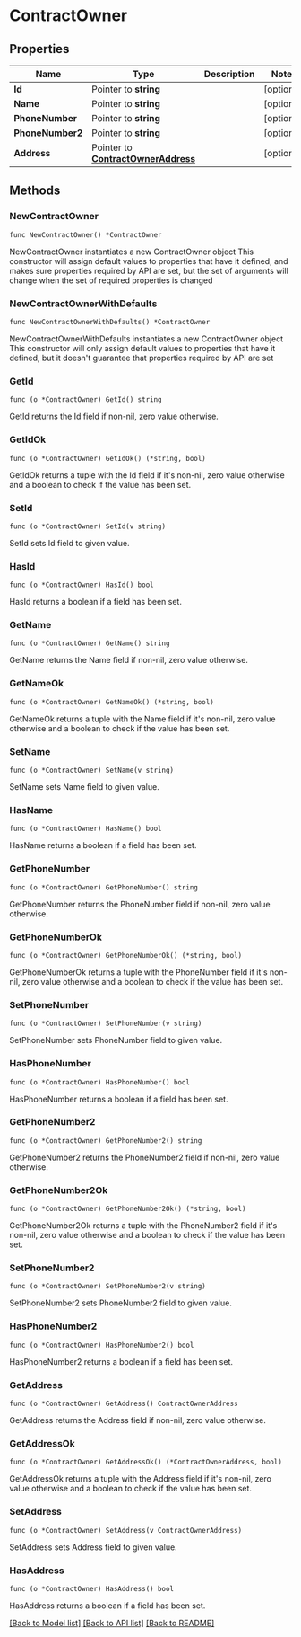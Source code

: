 # ContractOwner

## Properties

Name | Type | Description | Notes
------------ | ------------- | ------------- | -------------
**Id** | Pointer to **string** |  | [optional] 
**Name** | Pointer to **string** |  | [optional] 
**PhoneNumber** | Pointer to **string** |  | [optional] 
**PhoneNumber2** | Pointer to **string** |  | [optional] 
**Address** | Pointer to [**ContractOwnerAddress**](ContractOwnerAddress.md) |  | [optional] 

## Methods

### NewContractOwner

`func NewContractOwner() *ContractOwner`

NewContractOwner instantiates a new ContractOwner object
This constructor will assign default values to properties that have it defined,
and makes sure properties required by API are set, but the set of arguments
will change when the set of required properties is changed

### NewContractOwnerWithDefaults

`func NewContractOwnerWithDefaults() *ContractOwner`

NewContractOwnerWithDefaults instantiates a new ContractOwner object
This constructor will only assign default values to properties that have it defined,
but it doesn't guarantee that properties required by API are set

### GetId

`func (o *ContractOwner) GetId() string`

GetId returns the Id field if non-nil, zero value otherwise.

### GetIdOk

`func (o *ContractOwner) GetIdOk() (*string, bool)`

GetIdOk returns a tuple with the Id field if it's non-nil, zero value otherwise
and a boolean to check if the value has been set.

### SetId

`func (o *ContractOwner) SetId(v string)`

SetId sets Id field to given value.

### HasId

`func (o *ContractOwner) HasId() bool`

HasId returns a boolean if a field has been set.

### GetName

`func (o *ContractOwner) GetName() string`

GetName returns the Name field if non-nil, zero value otherwise.

### GetNameOk

`func (o *ContractOwner) GetNameOk() (*string, bool)`

GetNameOk returns a tuple with the Name field if it's non-nil, zero value otherwise
and a boolean to check if the value has been set.

### SetName

`func (o *ContractOwner) SetName(v string)`

SetName sets Name field to given value.

### HasName

`func (o *ContractOwner) HasName() bool`

HasName returns a boolean if a field has been set.

### GetPhoneNumber

`func (o *ContractOwner) GetPhoneNumber() string`

GetPhoneNumber returns the PhoneNumber field if non-nil, zero value otherwise.

### GetPhoneNumberOk

`func (o *ContractOwner) GetPhoneNumberOk() (*string, bool)`

GetPhoneNumberOk returns a tuple with the PhoneNumber field if it's non-nil, zero value otherwise
and a boolean to check if the value has been set.

### SetPhoneNumber

`func (o *ContractOwner) SetPhoneNumber(v string)`

SetPhoneNumber sets PhoneNumber field to given value.

### HasPhoneNumber

`func (o *ContractOwner) HasPhoneNumber() bool`

HasPhoneNumber returns a boolean if a field has been set.

### GetPhoneNumber2

`func (o *ContractOwner) GetPhoneNumber2() string`

GetPhoneNumber2 returns the PhoneNumber2 field if non-nil, zero value otherwise.

### GetPhoneNumber2Ok

`func (o *ContractOwner) GetPhoneNumber2Ok() (*string, bool)`

GetPhoneNumber2Ok returns a tuple with the PhoneNumber2 field if it's non-nil, zero value otherwise
and a boolean to check if the value has been set.

### SetPhoneNumber2

`func (o *ContractOwner) SetPhoneNumber2(v string)`

SetPhoneNumber2 sets PhoneNumber2 field to given value.

### HasPhoneNumber2

`func (o *ContractOwner) HasPhoneNumber2() bool`

HasPhoneNumber2 returns a boolean if a field has been set.

### GetAddress

`func (o *ContractOwner) GetAddress() ContractOwnerAddress`

GetAddress returns the Address field if non-nil, zero value otherwise.

### GetAddressOk

`func (o *ContractOwner) GetAddressOk() (*ContractOwnerAddress, bool)`

GetAddressOk returns a tuple with the Address field if it's non-nil, zero value otherwise
and a boolean to check if the value has been set.

### SetAddress

`func (o *ContractOwner) SetAddress(v ContractOwnerAddress)`

SetAddress sets Address field to given value.

### HasAddress

`func (o *ContractOwner) HasAddress() bool`

HasAddress returns a boolean if a field has been set.


[[Back to Model list]](../README.md#documentation-for-models) [[Back to API list]](../README.md#documentation-for-api-endpoints) [[Back to README]](../README.md)


